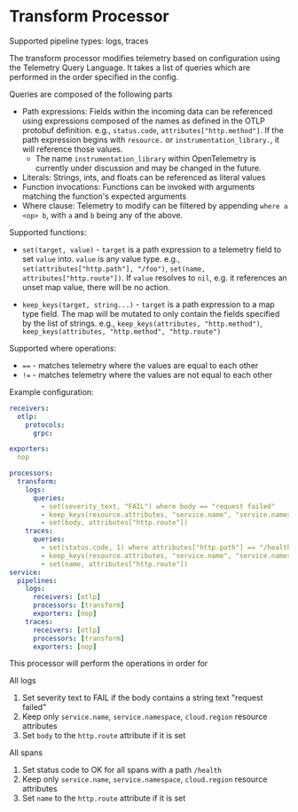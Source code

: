 # Transform Processor

Supported pipeline types: logs, traces

The transform processor modifies telemetry based on configuration using the Telemetry Query Language.
It takes a list of queries which are performed in the order specified in the config.

Queries are composed of the following parts
- Path expressions: Fields within the incoming data can be referenced using expressions composed of the names as defined
in the OTLP protobuf definition. e.g., `status.code`, `attributes["http.method"]`. If the path expression begins with
`resource.` or `instrumentation_library.`, it will reference those values.
  - The name `instrumentation_library` within OpenTelemetry is currently under discussion and may be changed in the future.
- Literals: Strings, ints, and floats can be referenced as literal values
- Function invocations: Functions can be invoked with arguments matching the function's expected arguments
- Where clause: Telemetry to modify can be filtered by appending `where a <op> b`, with `a` and `b` being any of the above.

Supported functions:
- `set(target, value)` - `target` is a path expression to a telemetry field to set `value` into. `value` is any value type.
e.g., `set(attributes["http.path"], "/foo")`, `set(name, attributes["http.route"])`. If `value` resolves to `nil`, e.g.
it references an unset map value, there will be no action.

- `keep_keys(target, string...)` - `target` is a path expression to a map type field. The map will be mutated to only contain
the fields specified by the list of strings. e.g., `keep_keys(attributes, "http.method")`, `keep_keys(attributes, "http.method", "http.route")`

Supported where operations:
- `==` - matches telemetry where the values are equal to each other
- `!=` - matches telemetry where the values are not equal to each other

Example configuration:
```yaml
receivers:
  otlp:
    protocols:
      grpc:

exporters:
  nop

processors:
  transform:
    logs:
      queries:
        - set(severity_text, "FAIL") where body == "request failed"
        - keep_keys(resource.attributes, "service.name", "service.namespace", "cloud.region")
        - set(body, attributes["http.route"])
    traces:
      queries:
        - set(status.code, 1) where attributes["http.path"] == "/health"
        - keep_keys(resource.attributes, "service.name", "service.namespace", "cloud.region")
        - set(name, attributes["http.route"])
service:
  pipelines:
    logs:
      receivers: [otlp]
      processors: [transform]
      exporters: [nop]
    traces:
      receivers: [otlp]
      processors: [transform]
      exporters: [nop]
```

This processor will perform the operations in order for 

All logs

1) Set severity text to FAIL if the body contains a string text "request failed"
2) Keep only `service.name`, `service.namespace`, `cloud.region` resource attributes
3) Set `body` to the `http.route` attribute if it is set

All spans

1) Set status code to OK for all spans with a path `/health`
2) Keep only `service.name`, `service.namespace`, `cloud.region` resource attributes
3) Set `name` to the `http.route` attribute if it is set
